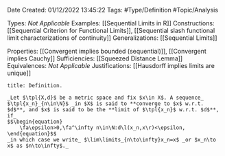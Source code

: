 <div class="topSpace"></div>

Date Created: 01/12/2022 13:45:22
Tags: #Type/Definition #Topic/Analysis

Types: _Not Applicable_
Examples: [[Sequential Limits in R]]
Constructions: [[Sequential Criterion for Functional Limits]], [[Sequential slash functional limit characterizations of continuity]]
Generalizations: [[Sequential Limits]]

Properties: [[Convergent implies bounded (sequential)]], [[Convergent implies Cauchy]]
Sufficiencies: [[Squeezed Distance Lemma]]
Equivalences: _Not Applicable_
Justifications: [[Hausdorff implies limits are unique]]

``` ad-Definition
title: Definition.

_Let $\tpl{X,d}$ be a metric space and fix $x\in X$. A sequence_ $\tpl{x_n}_{n\in\N}$ _in $X$ is said to **converge to $x$ w.r.t. $d$**, and $x$ is said to be the **limit of $\tpl{x_n}$ w.r.t. $d$**, if_
$$\begin{equation}
    \fa\epsilon>0,\fa^\infty n\in\N:d\l(x_n,x\r)<\epsilon,
\end{equation}$$
_in which case we write_ $\lim\limits_{n\to\infty}x_n=x$ _or $x_n\to x$ as $n\to\infty$._

```
